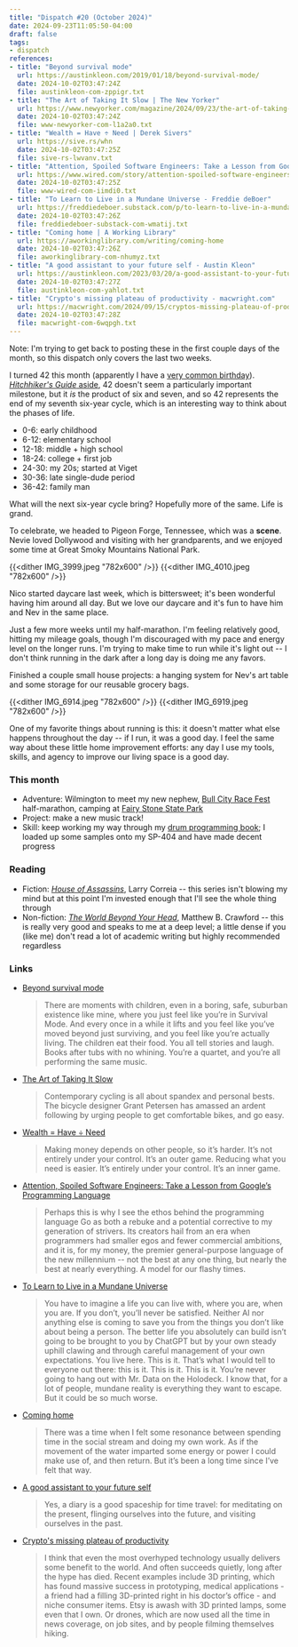 ```yaml
---
title: "Dispatch #20 (October 2024)"
date: 2024-09-23T11:05:50-04:00
draft: false
tags:
- dispatch
references:
- title: "Beyond survival mode"
  url: https://austinkleon.com/2019/01/18/beyond-survival-mode/
  date: 2024-10-02T03:47:24Z
  file: austinkleon-com-zppigr.txt
- title: "The Art of Taking It Slow | The New Yorker"
  url: https://www.newyorker.com/magazine/2024/09/23/the-art-of-taking-it-slow
  date: 2024-10-02T03:47:24Z
  file: www-newyorker-com-l1a2a0.txt
- title: "Wealth = Have ÷ Need | Derek Sivers"
  url: https://sive.rs/whn
  date: 2024-10-02T03:47:25Z
  file: sive-rs-lwvanv.txt
- title: "Attention, Spoiled Software Engineers: Take a Lesson from Google’s Programming Language | WIRED"
  url: https://www.wired.com/story/attention-spoiled-software-engineers-take-a-lesson-from-googles-programming-language/
  date: 2024-10-02T03:47:25Z
  file: www-wired-com-iimdi0.txt
- title: "To Learn to Live in a Mundane Universe - Freddie deBoer"
  url: https://freddiedeboer.substack.com/p/to-learn-to-live-in-a-mundane-universe
  date: 2024-10-02T03:47:26Z
  file: freddiedeboer-substack-com-wmatij.txt
- title: "Coming home | A Working Library"
  url: https://aworkinglibrary.com/writing/coming-home
  date: 2024-10-02T03:47:26Z
  file: aworkinglibrary-com-nhumyz.txt
- title: "A good assistant to your future self - Austin Kleon"
  url: https://austinkleon.com/2023/03/20/a-good-assistant-to-your-future-self/
  date: 2024-10-02T03:47:27Z
  file: austinkleon-com-yahlot.txt
- title: "Crypto's missing plateau of productivity - macwright.com"
  url: https://macwright.com/2024/09/15/cryptos-missing-plateau-of-productivity.html
  date: 2024-10-02T03:47:28Z
  file: macwright-com-6wqpgh.txt
---
```


Note: I'm trying to get back to posting these in the first couple days of the month, so this dispatch only covers the last two weeks.

I turned 42 this month (apparently I have a [very common birthday][1]). [_Hitchhiker's Guide_ aside][2], 42 doesn't seem a particularly important milestone, but it _is_ the product of six and seven, and so 42 represents the end of my seventh six-year cycle, which is an interesting way to think about the phases of life.

[1]: https://www.zippia.com/advice/most-least-common-birthdays/
[2]: https://hitchhikers.fandom.com/wiki/42

<!--more-->

* 0-6: early childhood
* 6-12: elementary school
* 12-18: middle + high school
* 18-24: college + first job
* 24-30: my 20s; started at Viget
* 30-36: late single-dude period
* 36-42: family man

What will the next six-year cycle bring? Hopefully more of the same. Life is grand.

To celebrate, we headed to Pigeon Forge, Tennessee, which was a **scene**. Nevie loved Dollywood and visiting with her grandparents, and we enjoyed some time at Great Smoky Mountains National Park.

{{<dither IMG_3999.jpeg "782x600" />}}
{{<dither IMG_4010.jpeg "782x600" />}}

Nico started daycare last week, which is bittersweet; it's been wonderful having him around all day. But we love our daycare and it's fun to have him and Nev in the same place.

Just a few more weeks until my half-marathon. I'm feeling relatively good, hitting my mileage goals, though I'm discouraged with my pace and energy level on the longer runs. I'm trying to make time to run while it's light out -- I don't think running in the dark after a long day is doing me any favors.

Finished a couple small house projects: a hanging system for Nev's art table and some storage for our reusable grocery bags. 

{{<dither IMG_6914.jpeg "782x600" />}}
{{<dither IMG_6919.jpeg "782x600" />}}

One of my favorite things about running is this: it doesn't matter what else happens throughout the day -- if I run, it was a good day. I feel the same way about these little home improvement efforts: any day I use my tools, skills, and agency to improve our living space is a good day.

### This month

* Adventure: Wilmington to meet my new nephew, [Bull City Race Fest][3] half-marathon, camping at [Fairy Stone State Park][4]
* Project: make a new music track!
* Skill: keep working my way through my [drum programming book][5]; I loaded up some samples onto my SP-404 and have made decent progress

[3]: https://capstoneraces.com/bull-city-race-fest/
[4]: https://www.dcr.virginia.gov/state-parks/fairy-stone
[5]: https://www.goodreads.com/en/book/show/6399596-drum-programming

### Reading

* Fiction: [_House of Assassins_][6], Larry Correia -- this series isn't blowing my mind but at this point I'm invested enough that I'll see the whole thing through
* Non-fiction: [_The World Beyond Your Head_][7], Matthew B. Crawford -- this is really very good and speaks to me at a deep level; a little dense if you (like me) don't read a lot of academic writing but highly recommended regardless

[6]: https://bookshop.org/p/books/house-of-assassins-volume-2-larry-correia/218731?ean=9781982124458
[7]: https://bookshop.org/p/books/the-world-beyond-your-head-on-becoming-an-individual-in-an-age-of-distraction-matthew-b-crawford/8484056?ean=9780374535919

### Links

* [Beyond survival mode][8]
    
  > There are moments with children, even in a boring, safe, suburban existence like mine, where you just feel like you’re in Survival Mode. And every once in a while it lifts and you feel like you’ve moved beyond just surviving, and you feel like you’re actually living. The children eat their food. You all tell stories and laugh. Books after tubs with no whining. You’re a quartet, and you’re all performing the same music.
    
* [The Art of Taking It Slow][9]
  
  > Contemporary cycling is all about spandex and personal bests. The bicycle designer Grant Petersen has amassed an ardent following by urging people to get comfortable bikes, and go easy.
    
* [Wealth = Have ÷ Need][10]
    
  > Making money depends on other people, so it’s harder. It’s not entirely under your control. It’s an outer game. Reducing what you need is easier. It’s entirely under your control. It’s an inner game.
    
* [Attention, Spoiled Software Engineers: Take a Lesson from Google’s Programming Language][11]
    
  > Perhaps this is why I see the ethos behind the programming language Go as both a rebuke and a potential corrective to my generation of strivers. Its creators hail from an era when programmers had smaller egos and fewer commercial ambitions, and it is, for my money, the premier general-purpose language of the new millennium -- not the best at any one thing, but nearly the best at nearly everything. A model for our flashy times.
    
* [To Learn to Live in a Mundane Universe][12]
    
  > You have to imagine a life you can live with, where you are, when you are. If you don’t, you’ll never be satisfied. Neither AI nor anything else is coming to save you from the things you don’t like about being a person. The better life you absolutely can build isn’t going to be brought to you by ChatGPT but by your own steady uphill clawing and through careful management of your own expectations. You live here. This is it. That’s what I would tell to everyone out there: this is it. This is it. This is it. You’re never going to hang out with Mr. Data on the Holodeck. I know that, for a lot of people, mundane reality is everything they want to escape. But it could be so much worse.
    
* [Coming home][13]
    
  > There was a time when I felt some resonance between spending time in the social stream and doing my own work. As if the movement of the water imparted some energy or power I could make use of, and then return. But it’s been a long time since I’ve felt that way.
    
* [A good assistant to your future self][14]
  
  > Yes, a diary is a good spaceship for time travel: for meditating on the present, flinging ourselves into the future, and visiting ourselves in the past.

* [Crypto's missing plateau of productivity][15]
  
  > I think that even the most overhyped technology usually delivers some benefit to the world. And often succeeds quietly, long after the hype has died. Recent examples include 3D printing, which has found massive success in prototyping, medical applications - a friend had a filling 3D-printed right in his doctor’s office - and niche consumer items. Etsy is awash with 3D printed lamps, some even that I own. Or drones, which are now used all the time in news coverage, on job sites, and by people filming themselves hiking.

[8]: https://austinkleon.com/2019/01/18/beyond-survival-mode/
[9]: https://sive.rs/whn
[10]: https://www.wired.com/story/attention-spoiled-software-engineers-take-a-lesson-from-googles-programming-language/
[11]: https://www.newyorker.com/magazine/2024/09/23/the-art-of-taking-it-slow
[12]: https://freddiedeboer.substack.com/p/to-learn-to-live-in-a-mundane-universe?publication_id=295937&post_id=148918222&isFreemail=true&r=1dfk2&triedRedirect=true
[13]: https://aworkinglibrary.com/writing/coming-home
[14]: https://austinkleon.com/2023/03/20/a-good-assistant-to-your-future-self/
[15]: https://macwright.com/2024/09/15/cryptos-missing-plateau-of-productivity.html
